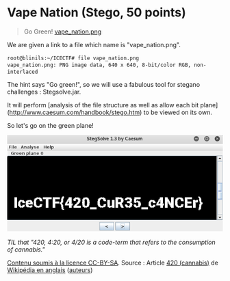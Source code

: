 # Vape Nation (Stego, 50 points)
>Go Green! [vape_nation.png](https://play.icec.tf/problem-static/vape_nation_7d550b3069428e39775f31e7299cd354c721459043cf1a077bb388f4f531d459.png)

We are given a link to a file which name is "vape_nation.png".

```
root@blinils:~/ICECTF# file vape_nation.png
vape_nation.png: PNG image data, 640 x 640, 8-bit/color RGB, non-interlaced
```

The hint says "Go green!", so we will use a fabulous tool for stegano challenges : Stegsolve.jar.

It will perform [analysis of the file structure as well as allow each bit plane]
(http://www.caesum.com/handbook/stego.htm) to be viewed on its own.

So let's go on the green plane!

![Affichage de l'image vape_flag.png](vape_flag.png)

_TIL that "420, 4:20, or 4/20 is a code-term that refers to the consumption of cannabis."_

[Contenu soumis à la licence CC-BY-SA](https://creativecommons.org/licenses/by-sa/3.0/deed.fr).
Source : Article [420 (cannabis)](https://en.wikipedia.org/wiki/420_%28cannabis_culture%29)
de [Wikipédia en anglais](https://en.wikipedia.org) 
([auteurs](https://en.wikipedia.org/w/index.php?title=420_%28cannabis_culture%29&action=history))

